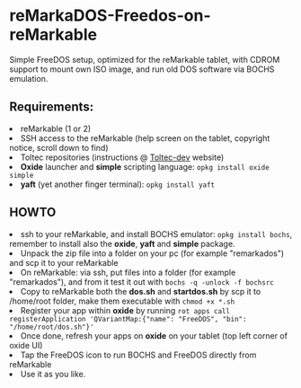 # reMarkaDOS-Freedos-on-reMarkable
Simple FreeDOS setup, optimized for the reMarkable tablet, with CDROM support to mount own ISO image, and run old DOS software via BOCHS emulation.
<br>
<h2>Requirements:</h2>
<li>reMarkable (1 or 2)
<li>SSH access to the reMarkable (help screen on the tablet, copyright notice, scroll down to find)
<li>Toltec repositories (instructions @ <a href="https://toltec-dev.org/">Toltec-dev</a> website)
<li><b>Oxide</b> launcher and <b>simple</b> scripting language: <code>opkg install oxide simple</code>
<li><b>yaft</b> (yet another finger terminal): <code>opkg install yaft</code>
<h2>HOWTO</h2>
<li>ssh to your reMarkable, and install BOCHS emulator: <code>opkg install bochs</code>, remember to install also the <b>oxide</b>, <b>yaft</b> and <b>simple</b> package.
<li>Unpack the zip file into a folder on your pc (for example "remarkados") and scp it to your reMarkable
<li>On reMarkable: via ssh, put files into a folder (for example "remarkados"), and from it test it out with <code>bochs -q -unlock -f bochsrc</code>
<li>Copy to reMarkable both the <b>dos.sh</b> and <b>startdos.sh</b> by scp it to /home/root folder, make them executable with <code>chmod +x *.sh</code><li>Register your app within <b>oxide</b> by running <code>rot apps call registerApplication 'QVariantMap:{"name": "FreeDOS", "bin": "/home/root/dos.sh"}'</code>
<li>Once done, refresh your apps on <b>oxide</b> on your tablet (top left corner of oxide UI)
<li>Tap the FreeDOS icon to run BOCHS and FreeDOS directly from reMarkable
<li>Use it as you like.
